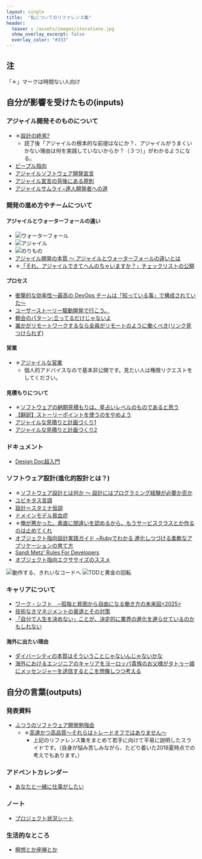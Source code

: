 ```yaml
---
layout: single
title:  "私についてのリファレンス集"
header:
  teaser : /assets/images/iterations.jpg
  show_overlay_excerpt: false
  overlay_color: "#333"
---
```


## 注
「＊」マークは時間ない人向け

## 自分が影響を受けたもの(inputs)

### アジャイル開発そのものについて
* ＊[設計の終焉?](http://objectclub.jp/community/XP-jp/xp_relate/isdesigndead)
  * 読了後「アジャイルの根本的な前提はなにか？、アジャイルがうまくいかない理由は何を実践していないからか？（３つ）」がわかるようになる。
* [ピープル指向](http://bliki-ja.github.io/PeopleOriented/)
* [アジャイルソフトウェア開発宣言](https://agilemanifesto.org/iso/ja/manifesto.html)
* [アジャイル宣言の背後にある原則](http://agilemanifesto.org/iso/ja/principles.html)
* [アジャイルサムライ−達人開発者への道](https://www.amazon.co.jp/%E3%82%A2%E3%82%B8%E3%83%A3%E3%82%A4%E3%83%AB%E3%82%B5%E3%83%A0%E3%83%A9%E3%82%A4%E2%88%92%E9%81%94%E4%BA%BA%E9%96%8B%E7%99%BA%E8%80%85%E3%81%B8%E3%81%AE%E9%81%93%E2%88%92-Jonathan-Rasmusson/dp/4274068560)

### 開発の進め方やチームについて
#### アジャイルとウォーターフォールの違い
* ![ウォーターフォール](https://www.yoomee.com/media/W1siZiIsIjIwMTUvMDEvMTIvMTQvNDMvNDAvNzE0L2luY3JlbWVudGFsLmpwZyJdXQ)
* ![アジャイル](https://www.yoomee.com/media/W1siZiIsIjIwMTUvMDEvMTIvMTQvNDMvNDAvMTYwL2l0ZXJhdGlvbnMuanBnIl1d)
* ![のりもの](https://cdn-images-1.medium.com/max/1600/1*qINsG4WH_BDN-viMJUH6Ng.png)
* [アジャイル開発の本質 〜 アジャイルとウォーターフォールの違いとは](https://kuranuki.sonicgarden.jp/2013/07/%E3%82%A2%E3%82%B8%E3%83%A3%E3%82%A4%E3%83%AB.html)
* ＊[「それ、アジャイルできてへんのちゃいますか？」チェックリストの公開](http://simplearchitect.hatenablog.com/entry/2016/09/24/113117)

#### プロセス
* [衝撃的な効率性～最高の DevOps チームは「知っている事」で構成されていた～](http://simplearchitect.hatenablog.com/entry/2016/08/22/080010)
* [ユーザーストーリー駆動開発で行こう。](https://www.slideshare.net/papanda/ss-41638116#54)
* [朝会のパターン:立ってるだけじゃないよ](http://bliki-ja.github.io/ItsNotJustStandingUp/)
* [誰かがリモートワークするなら全員がリモートのように働くべき(リンク見つけられず)](#)

#### 営業
* ＊[アジャイルな営業](https://docs.google.com/presentation/d/1DTnBXcJdI-2M_1kdyRnLdZGzDbURNQ0KPa__hTwnyqc/)
  * 個人的アドバイスなので基本非公開です。見たい人は権限リクエストをしてください。

#### 見積もりについて
* ＊[ソフトウェアの納期見積もりは、星占いレベルのものであると思う](http://simplearchitect.hatenablog.com/entry/2016/07/07/080250)
* [【翻訳】ストーリーポイントを使うのをやめよう](http://poohsunny.hatenablog.com/entry/2017/12/18/235235)
* [アジャイルな見積りと計画づくり1](https://www.slideshare.net/aratafuji/1-37030899)
* [アジャイルな見積りと計画づくり2](https://www.slideshare.net/aratafuji/2-37030917)


### ドキュメント
* [Design Doc超入門](http://www.atmarkit.co.jp/ait/articles/1606/21/news016.html)

### ソフトウェア設計(進化的設計とは？)
* ＊[ソフトウェア設計とは何か 〜 設計にはプログラミング経験が必要か否か](https://kuranuki.sonicgarden.jp/2013/01/post-109.html)
* [ユビキタス言語](http://bliki-ja.github.io/UbiquitousLanguage/)
* [設計＝スタミナ仮説](http://bliki-ja.github.io/DesignStaminaHypothesis/)
* [ドメインモデル貧血症](http://bliki-ja.github.io/AnemicDomainModel/)
* ＊[俺が悪かった。素直に間違いを認めるから、もうサービスクラスとか作るのは止めてくれ](https://qiita.com/joker1007/items/25de535cd8bb2857a685)
* [オブジェクト指向設計実践ガイド ~Rubyでわかる 進化しつづける柔軟なアプリケーションの育て方](https://www.amazon.co.jp/%E3%82%AA%E3%83%96%E3%82%B8%E3%82%A7%E3%82%AF%E3%83%88%E6%8C%87%E5%90%91%E8%A8%AD%E8%A8%88%E5%AE%9F%E8%B7%B5%E3%82%AC%E3%82%A4%E3%83%89-Ruby%E3%81%A7%E3%82%8F%E3%81%8B%E3%82%8B-%E9%80%B2%E5%8C%96%E3%81%97%E3%81%A4%E3%81%A5%E3%81%91%E3%82%8B%E6%9F%94%E8%BB%9F%E3%81%AA%E3%82%A2%E3%83%97%E3%83%AA%E3%82%B1%E3%83%BC%E3%82%B7%E3%83%A7%E3%83%B3%E3%81%AE%E8%82%B2%E3%81%A6%E6%96%B9-Sandi-Metz/dp/477418361X)
* [Sandi Metz' Rules For Developers](https://robots.thoughtbot.com/sandi-metz-rules-for-developers)
* [オブジェクト指向エクササイズのススメ](https://www.slideshare.net/yojik/ss-1033616#8)

![動作する、きれいなコードへ](https://image.slidesharecdn.com/java-ja-tdd-2nd-090607114551-phpapp01/95/javaja-tdd-2nd-56-728.jpg)
![TDDと黄金の回転](https://image.slidesharecdn.com/asbctddtwada-131211062645-phpapp01/95/tdd-agile-samurai-base-camp-21-638.jpg)

### キャリアについて
* [ワーク・シフト　─孤独と貧困から自由になる働き方の未来図<2025>](https://www.amazon.co.jp/%E3%83%AF%E3%83%BC%E3%82%AF%E3%83%BB%E3%82%B7%E3%83%95%E3%83%88-%E2%94%80%E5%AD%A4%E7%8B%AC%E3%81%A8%E8%B2%A7%E5%9B%B0%E3%81%8B%E3%82%89%E8%87%AA%E7%94%B1%E3%81%AB%E3%81%AA%E3%82%8B%E5%83%8D%E3%81%8D%E6%96%B9%E3%81%AE%E6%9C%AA%E6%9D%A5%E5%9B%B3-2025-%E3%83%AA%E3%83%B3%E3%83%80-%E3%82%B0%E3%83%A9%E3%83%83%E3%83%88%E3%83%B3-ebook/dp/B009DFJE9Q/ref=tmm_kin_swatch_0?_encoding=UTF8&qid=&sr=)
* [技術なきマネジメントの衰退とその対策](http://simplearchitect.hatenablog.com/entry/2017/06/19/080036)
* [「自分で人生を決めない」ことが、決定的に業界の進化を遅らせているのかもしれない](http://simplearchitect.hatenablog.com/entry/2016/06/24/080049)

#### 海外に出たい理由
* [ダイバーシティの本質はそういうことじゃないんじゃないかな](http://simplearchitect.hatenablog.com/entry/2016/04/25/081532)
* [海外におけるエンジニアのキャリアをヨーロッパ貴族のお父様がタトゥー娘にメッセンジャーを送信するとこを想像しつつ考える](http://tango-ruby.hatenablog.com/entry/2017/02/23/181741)

## 自分の言葉(outputs)
### 発表資料
* [ふつうのソフトウェア開発勉強会](https://devlove.doorkeeper.jp/events/77469)
  * ＊[高速かつ高品質〜それらはトレードオフではありません〜](https://docs.google.com/presentation/d/1-psnlrvMfzQtQ07ln9SWIBs3Q1fdBN4pJ9sfASx0VTg/)
    * 上記のリファレンス集をまとめて若手に向けて平易に説明したスライドです。（自身が悩み苦しみながら、たどり着いた2018夏時点での考えでもあります。）

### アドベントカレンダー
* [あなたと一緒に仕事がしたい](https://qiita.com/nao_0515_ki/items/0c7418fa117d7b525c79)

### ノート
* [プロジェクト状況シート](https://docs.google.com/presentation/d/12uYSqsQz2-5wkrX7q9waLbxoAsvOqIFnDXXwJ4znco8/)

### 生活的なところ
* [瞑想とか座禅とか](https://docs.google.com/presentation/d/1SkgdkgMWuwfdGdCaJPeJwbYlALBqhP5IDSQpAkZeO5U/)
